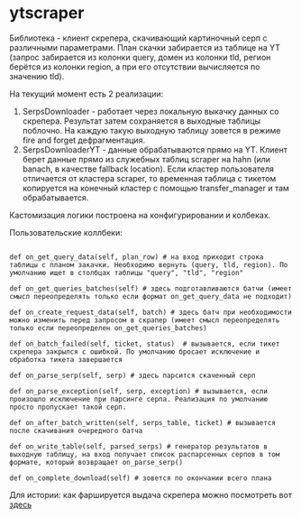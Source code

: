# ytscraper

Библиотека - клиент скрепера, скачивающий картиночный серп с различными параметрами. План скачки забирается из таблице на YT (запрос забирается из колонки query, домен из колонки tld, регион берётся из колонки region, а при его отсутствии вычисляется по значению tld).

На текущий момент есть 2 реализации:

1. SerpsDownloader - работает через локальную выкачку данных со скрепера. Результат затем сохраняется в выходные таблицы поблочно. На каждую такую выходную таблицу зовется в режиме fire and forget дефрагментация.
2. SerpsDownloaderYT - данные обрабатываются прямо на YT. Клиент берет данные прямо из служебных таблиц scraper на hahn (или banach, в качестве fallback location). Если кластер пользователя отличается от кластера scraper, то временная таблица с тикетом копируется на конечный кластер с помощью transfer_manager и там обрабатывается.


Кастомизация логики построена на конфигурировании и колбеках.

Пользовательские коллбеки:

```

def on_get_query_data(self, plan_row) # на вход приходит строка таблицы с планом закачки. Необходимо вернуть (query, tld, region). По умолчанию ищет в столбцах таблицы "query", "tld", "region"

def on_get_queries_batches(self) # здесь подготавливаются батчи (имеет смысл переопределять только если формат on_get_query_data не подходит)

def on_create_request_data(self, batch) # здесь батч при необходимости можно изменить перед запросом в скрапер (имеет смысл переопределять только если переопределен on_get_queries_batches)

def on_batch_failed(self, ticket, status)  # вызывается, если тикет скрепера закрылся с ошибкой. По умолчанию бросает исключение и обработка тикета завершается

def on_parse_serp(self, serp) # здесь парсится скаченный серп

def on_parse_exception(self, serp, exception) # вызывается, если произошло исключение при парсинге серпа. Реализация по умолчанию просто пропускает такой серп.

def on_after_batch_written(self, serps_table, ticket) # вызывается после скачивания очередного батча

def on_write_table(self, parsed_serps) # генератор результатов в выходную таблицу, на вход получает список распарсенных серпов в том формате, который возвращает on_parse_serp()

def on_complete_download(self) # зовется по окончании всего плана
```

Для истории: как фаршируется выдача скрепера можно посмотреть вот [здесь](https://git.qe-infra.yandex-team.ru/projects/SEARCH_INFRA/repos/serp-scraper/browse/server/parsers/src/main/java/ru/yandex/qe/scraper/parsers/concrete/yandex/json/images/YandexJsonImageSearchParser.java)
